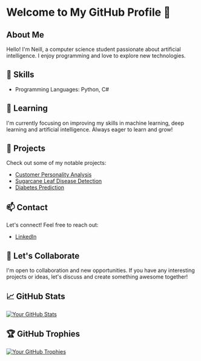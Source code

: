 # Welcome to My GitHub Profile 👋

## About Me
Hello! I'm Neill, a computer science student passionate about artificial intelligence. I enjoy programming and love to explore new technologies.

## 🚀 Skills
- Programming Languages: Python, C#

## 🌱 Learning
I'm currently focusing on improving my skills in machine learning, deep learning and artificial intelligence. Always eager to learn and grow!

## 🔭 Projects
Check out some of my notable projects:
- [Customer Personality Analysis](https://github.com/Neill-Erasmus/customer-personality-analysis?tab=readme-ov-file)
- [Sugarcane Leaf Disease Detection](https://github.com/Neill-Erasmus/sugarcane-leaf-disease-detection)
- [Diabetes Prediction](https://github.com/Neill-Erasmus/diabetes-classification)

## 📫 Contact
Let's connect! Feel free to reach out:
- [LinkedIn](https://www.linkedin.com/in/neill-jean-erasmus/)

## 🤝 Let's Collaborate
I'm open to collaboration and new opportunities. If you have any interesting projects or ideas, let's discuss and create something awesome together!

## 📈 GitHub Stats
[![Your GitHub Stats](https://github-readme-stats.vercel.app/api?username=Neill-Erasmus&show_icons=true&count_private=true&hide=contribs&theme=dark)](https://github.com/anuraghazra/github-readme-stats)

## 🏆 GitHub Trophies
[![Your GitHub Trophies](https://github-profile-trophy.vercel.app/?username=Neill-Erasmus&theme=darkhub)](https://github.com/ryo-ma/github-profile-trophy)

